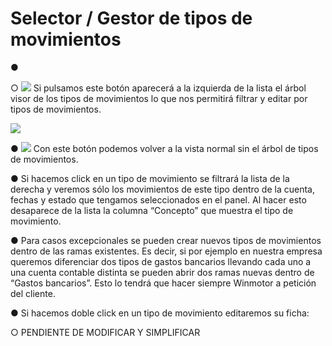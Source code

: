 # Selector / Gestor de tipos de movimientos

●        &#x20;

○        ![](file:///C:/Users/warda/AppData/Local/Temp/msohtmlclip1/01/clip\_image002.jpg) Si pulsamos este botón aparecerá a la izquierda de la lista el árbol visor de los tipos de movimientos lo que nos permitirá filtrar y editar por tipos de movimientos.

&#x20;

![](file:///C:/Users/warda/AppData/Local/Temp/msohtmlclip1/01/clip\_image004.jpg)

&#x20;

●        ![](file:///C:/Users/warda/AppData/Local/Temp/msohtmlclip1/01/clip\_image006.jpg) Con este botón podemos volver a la vista normal sin el árbol de tipos de movimientos.

●        Si hacemos click en un tipo de movimiento se filtrará la lista de la derecha y veremos sólo los movimientos de este tipo dentro de la cuenta, fechas y estado que tengamos seleccionados en el panel. Al hacer esto desaparece de la lista la columna “Concepto” que muestra el tipo de movimiento.

●        Para casos excepcionales se pueden crear nuevos tipos de movimientos dentro de las ramas existentes. Es decir, si por ejemplo en nuestra empresa queremos diferenciar dos tipos de gastos bancarios llevando cada uno a una cuenta contable distinta se pueden abrir dos ramas nuevas dentro de “Gastos bancarios”. Esto lo tendrá que hacer siempre Winmotor a petición del cliente.

●        Si hacemos doble click en un tipo de movimiento editaremos su ficha:

○        PENDIENTE DE MODIFICAR Y SIMPLIFICAR
